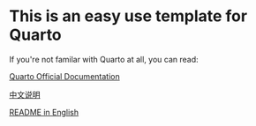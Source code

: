 # This is an easy use template for Quarto

If you're not familar with Quarto at all, you can read:

[Quarto Official Documentation](https://quarto.org/docs/get-started/)

[中文说明](https://github.com/yby026/Writing_Template/blob/main/README_ch.md)

[README in English](https://github.com/yby026/Writing_Template/blob/main/README——en.md)